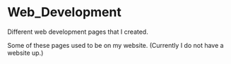 # Web_Development
Different web development pages that I created.

Some of these pages used to be on my website.
(Currently I do not have a website up.)
